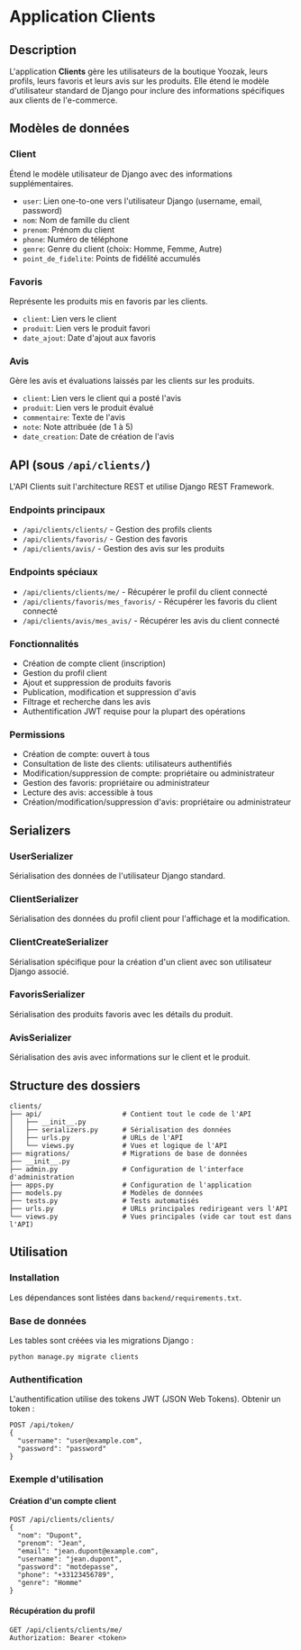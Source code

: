 # Application Clients

## Description
L'application **Clients** gère les utilisateurs de la boutique Yoozak, leurs profils, leurs favoris et leurs avis sur les produits. Elle étend le modèle d'utilisateur standard de Django pour inclure des informations spécifiques aux clients de l'e-commerce.

## Modèles de données

### Client
Étend le modèle utilisateur de Django avec des informations supplémentaires.
- `user`: Lien one-to-one vers l'utilisateur Django (username, email, password)
- `nom`: Nom de famille du client
- `prenom`: Prénom du client
- `phone`: Numéro de téléphone
- `genre`: Genre du client (choix: Homme, Femme, Autre)
- `point_de_fidelite`: Points de fidélité accumulés

### Favoris
Représente les produits mis en favoris par les clients.
- `client`: Lien vers le client
- `produit`: Lien vers le produit favori
- `date_ajout`: Date d'ajout aux favoris

### Avis
Gère les avis et évaluations laissés par les clients sur les produits.
- `client`: Lien vers le client qui a posté l'avis
- `produit`: Lien vers le produit évalué
- `commentaire`: Texte de l'avis
- `note`: Note attribuée (de 1 à 5)
- `date_creation`: Date de création de l'avis

## API (sous `/api/clients/`)

L'API Clients suit l'architecture REST et utilise Django REST Framework.

### Endpoints principaux

- `/api/clients/clients/` - Gestion des profils clients
- `/api/clients/favoris/` - Gestion des favoris
- `/api/clients/avis/` - Gestion des avis sur les produits

### Endpoints spéciaux

- `/api/clients/clients/me/` - Récupérer le profil du client connecté
- `/api/clients/favoris/mes_favoris/` - Récupérer les favoris du client connecté
- `/api/clients/avis/mes_avis/` - Récupérer les avis du client connecté

### Fonctionnalités

- Création de compte client (inscription)
- Gestion du profil client
- Ajout et suppression de produits favoris
- Publication, modification et suppression d'avis
- Filtrage et recherche dans les avis
- Authentification JWT requise pour la plupart des opérations

### Permissions

- Création de compte: ouvert à tous
- Consultation de liste des clients: utilisateurs authentifiés
- Modification/suppression de compte: propriétaire ou administrateur
- Gestion des favoris: propriétaire ou administrateur
- Lecture des avis: accessible à tous
- Création/modification/suppression d'avis: propriétaire ou administrateur

## Serializers

### UserSerializer
Sérialisation des données de l'utilisateur Django standard.

### ClientSerializer
Sérialisation des données du profil client pour l'affichage et la modification.

### ClientCreateSerializer
Sérialisation spécifique pour la création d'un client avec son utilisateur Django associé.

### FavorisSerializer
Sérialisation des produits favoris avec les détails du produit.

### AvisSerializer
Sérialisation des avis avec informations sur le client et le produit.

## Structure des dossiers

```
clients/
├── api/                    # Contient tout le code de l'API
│   ├── __init__.py
│   ├── serializers.py      # Sérialisation des données
│   ├── urls.py             # URLs de l'API
│   └── views.py            # Vues et logique de l'API
├── migrations/             # Migrations de base de données
├── __init__.py
├── admin.py                # Configuration de l'interface d'administration
├── apps.py                 # Configuration de l'application
├── models.py               # Modèles de données
├── tests.py                # Tests automatisés
├── urls.py                 # URLs principales redirigeant vers l'API
└── views.py                # Vues principales (vide car tout est dans l'API)
```

## Utilisation

### Installation
Les dépendances sont listées dans `backend/requirements.txt`.

### Base de données
Les tables sont créées via les migrations Django :
```
python manage.py migrate clients
```

### Authentification
L'authentification utilise des tokens JWT (JSON Web Tokens).
Obtenir un token :
```
POST /api/token/
{
  "username": "user@example.com",
  "password": "password"
}
```

### Exemple d'utilisation

#### Création d'un compte client
```
POST /api/clients/clients/
{
  "nom": "Dupont",
  "prenom": "Jean",
  "email": "jean.dupont@example.com",
  "username": "jean.dupont",
  "password": "motdepasse",
  "phone": "+33123456789",
  "genre": "Homme"
}
```

#### Récupération du profil
```
GET /api/clients/clients/me/
Authorization: Bearer <token>
``` 
